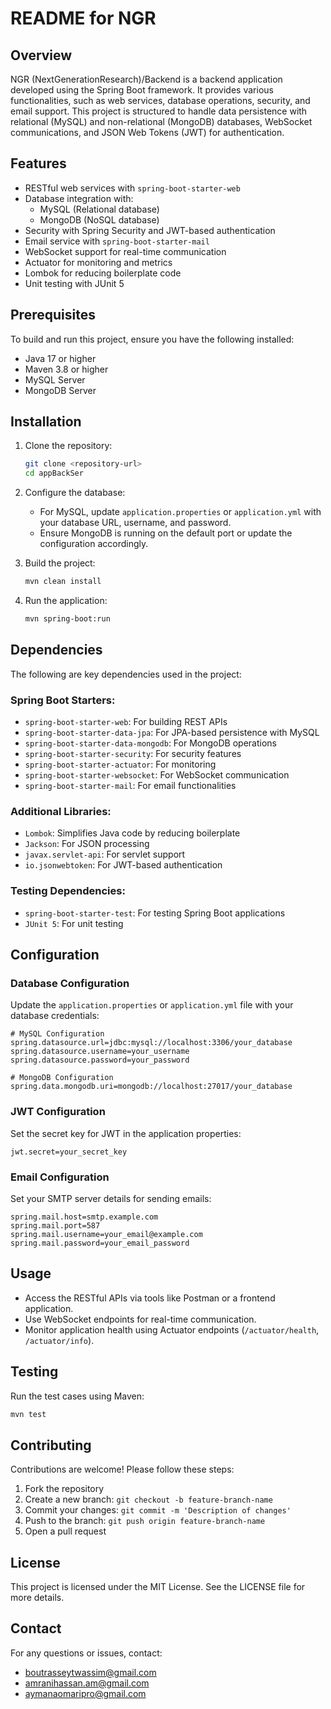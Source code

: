 
# README for NGR

## Overview

NGR (NextGenerationResearch)/Backend is a backend application developed using the Spring Boot framework. It provides various functionalities, such as web services, database operations, security, and email support. This project is structured to handle data persistence with relational (MySQL) and non-relational (MongoDB) databases, WebSocket communications, and JSON Web Tokens (JWT) for authentication.

## Features

- RESTful web services with `spring-boot-starter-web`
- Database integration with:
  - MySQL (Relational database)
  - MongoDB (NoSQL database)
- Security with Spring Security and JWT-based authentication
- Email service with `spring-boot-starter-mail`
- WebSocket support for real-time communication
- Actuator for monitoring and metrics
- Lombok for reducing boilerplate code
- Unit testing with JUnit 5

## Prerequisites

To build and run this project, ensure you have the following installed:

- Java 17 or higher
- Maven 3.8 or higher
- MySQL Server
- MongoDB Server

## Installation

1. Clone the repository:

   ```bash
   git clone <repository-url>
   cd appBackSer
   ```

2. Configure the database:

   - For MySQL, update `application.properties` or `application.yml` with your database URL, username, and password.
   - Ensure MongoDB is running on the default port or update the configuration accordingly.

3. Build the project:

   ```bash
   mvn clean install
   ```

4. Run the application:

   ```bash
   mvn spring-boot:run
   ```

## Dependencies

The following are key dependencies used in the project:

### Spring Boot Starters:

- `spring-boot-starter-web`: For building REST APIs
- `spring-boot-starter-data-jpa`: For JPA-based persistence with MySQL
- `spring-boot-starter-data-mongodb`: For MongoDB operations
- `spring-boot-starter-security`: For security features
- `spring-boot-starter-actuator`: For monitoring
- `spring-boot-starter-websocket`: For WebSocket communication
- `spring-boot-starter-mail`: For email functionalities

### Additional Libraries:

- `Lombok`: Simplifies Java code by reducing boilerplate
- `Jackson`: For JSON processing
- `javax.servlet-api`: For servlet support
- `io.jsonwebtoken`: For JWT-based authentication

### Testing Dependencies:

- `spring-boot-starter-test`: For testing Spring Boot applications
- `JUnit 5`: For unit testing

## Configuration

### Database Configuration

Update the `application.properties` or `application.yml` file with your database credentials:

```properties
# MySQL Configuration
spring.datasource.url=jdbc:mysql://localhost:3306/your_database
spring.datasource.username=your_username
spring.datasource.password=your_password

# MongoDB Configuration
spring.data.mongodb.uri=mongodb://localhost:27017/your_database
```

### JWT Configuration

Set the secret key for JWT in the application properties:

```properties
jwt.secret=your_secret_key
```

### Email Configuration

Set your SMTP server details for sending emails:

```properties
spring.mail.host=smtp.example.com
spring.mail.port=587
spring.mail.username=your_email@example.com
spring.mail.password=your_email_password
```

## Usage

- Access the RESTful APIs via tools like Postman or a frontend application.
- Use WebSocket endpoints for real-time communication.
- Monitor application health using Actuator endpoints (`/actuator/health`, `/actuator/info`).

## Testing

Run the test cases using Maven:

```bash
mvn test
```

## Contributing

Contributions are welcome! Please follow these steps:

1. Fork the repository
2. Create a new branch: `git checkout -b feature-branch-name`
3. Commit your changes: `git commit -m 'Description of changes'`
4. Push to the branch: `git push origin feature-branch-name`
5. Open a pull request

## License

This project is licensed under the MIT License. See the LICENSE file for more details.

## Contact

For any questions or issues, contact:
- [boutrasseytwassim@gmail.com](mailto:boutrasseytwassim@gmail.com)
- [amranihassan.am@gmail.com](mailto:amranihassan.am@gmail.com)
- [aymanaomaripro@gmail.com](mailto:aymanaomaripro@gmail.com)
```